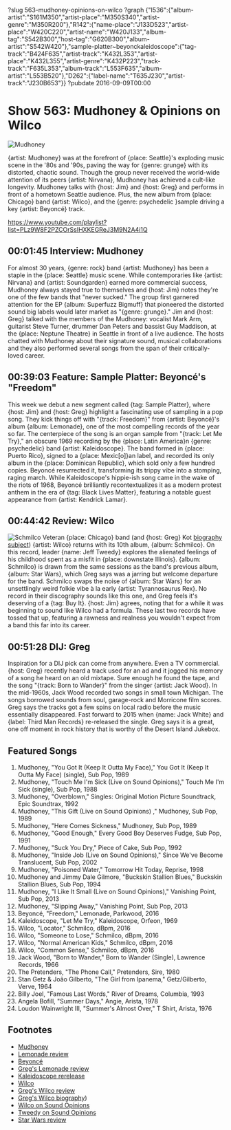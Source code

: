 ?slug 563-mudhoney-opinions-on-wilco
?graph {"I536":{"album-artist":"S161M350","artist-place":"M350S340","artist-genre":"M350R200"},"R142":{"name-place":"J133D523","artist-place":"W420C220","artist-name":"W420J133","album-tag":"S542B300","host-tag":"G620B300","album-artist":"S542W420"},"sample-platter~beyonckaleidoscope":{"tag-track":"B424F635","artist-track":"K432L353","artist-place":"K432L355","artist-genre":"K432P223","track-track":"F635L353","album-track":"L553F635","album-artist":"L553B520"},"D262":{"label-name":"T635J230","artist-track":"J230B653"}}
?pubdate 2016-09-09T00:00

# Show 563: Mudhoney & Opinions on Wilco

![Mudhoney](//static.soundopinions.org/images/2016/mudhoney_web.jpg)

{artist: Mudhoney} was at the forefront of {place: Seattle}'s exploding music scene in the '80s and '90s, paving the way for {genre: grunge} with its distorted, chaotic sound. Though the group never received the world-wide attention of its peers {artist: Nirvana}, Mudhoney has achieved a cult-like longevity. Mudhoney talks with {host: Jim} and {host: Greg} and performs in front of a hometown Seattle audience. Plus, the new album from {place: Chicago} band {artist: Wilco}, and the {genre: psychedelic }sample driving a key {artist: Beyoncé} track.

https://www.youtube.com/playlist?list=PLz9W8F2PZCOrSsIHXKEGReJ3M9N2A4i1Q

## 00:01:45 Interview: Mudhoney
For almost 30 years, {genre: rock} band {artist: Mudhoney} has been a staple in the {place: Seattle} music scene. While contemporaries like {artist: Nirvana} and {artist: Soundgarden} earned more commercial success, Mudhoney always stayed true to themselves and {host: Jim} notes they're one of the few bands that "never sucked." The group first garnered attention for the EP {album: Superfuzz Bigmuff} that pioneered the distorted sound big labels would later market as "{genre: grunge}." Jim and {host: Greg} talked with the members of the Mudhoney: vocalist Mark Arm, guitarist Steve Turner, drummer Dan Peters and bassist Guy Maddison, at the {place: Neptune Theatre} in Seattle in front of a live audience. The hosts chatted with Mudhoney about their signature sound, musical collaborations and they also performed several songs from the span of their critically-loved career.

## 00:39:03 Feature: Sample Platter: Beyoncé's "Freedom"

This week we debut a new segment called {tag: Sample Platter}, where {host: Jim} and {host: Greg} highlight a fascinating use of sampling in a pop song. They kick things off with "{track: Freedom}" from {artist: Beyoncé}'s album {album: Lemonade}, one of the most compelling records of the year so far. The centerpiece of the song is an organ sample from "{track: Let Me Try}," an obscure 1969 recording by the {place: Latin America}n {genre: psychedelic} band {artist: Kaleidoscope}. The band formed in {place: Puerto Rico}, signed to a {place: Mexic[o]}an label, and recorded its only album in the {place: Dominican Republic}, which sold only a few hundred copies. Beyoncé resurrected it, transforming its trippy vibe into a stomping, raging march. While Kaleidoscope's hippie-ish song came in the wake of the riots of 1968, Beyoncé brilliantly recontextualizes it as a modern protest anthem in the era of {tag: Black Lives Matter}, featuring a notable guest appearance from {artist: Kendrick Lamar}.


## 00:44:42 Review: Wilco
![Schmilco](https://is2-ssl.mzstatic.com/image/thumb/Music20/v4/08/05/63/080563c4-9b8c-ba05-3025-c3953c53ee4b/source/600x600bb.jpg "147603/1131561462")
Veteran {place: Chicago} band (and {host: Greg} Kot [biography subject](http://www.wilcobook.com/buy/index.html)) {artist: Wilco} returns with its 10th album, {album: Schmilco}. On this record, leader {name: Jeff Tweedy} explores the alienated feelings of his childhood spent as a misfit in {place: downstate Illinois}. {album: Schmilco} is drawn from the same sessions as the band's previous album, {album: Star Wars}, which Greg says was a jarring but welcome departure for the band. Schmilco  swaps the noise of {album: Star Wars} for an unsettlingly weird folkie vibe à la early {artist: Tyrannosaurus Rex}. No record in their discography sounds like this one, and Greg feels it's deserving of a {tag: Buy It}. {host: Jim} agrees, noting that for a while it was beginning to sound like Wilco had a formula. These last two records have tossed that up, featuring a rawness and realness you wouldn't expect from a band this far into its career.


## 00:51:28 DIJ: Greg
   Inspiration for a DIJ pick can come from anywhere. Even a TV commercial. {host: Greg} recently heard a track used for an ad and it jogged his memory of a song he heard on an old mixtape. Sure enough he found the tape, and the song "{track: Born to Wander}" from the singer {artist: Jack Wood}. In the mid-1960s, Jack Wood recorded two songs in small town Michigan. The songs borrowed sounds from soul, garage-rock and Morricone film scores. Greg says the tracks got a few spins on local radio before the music essentially disappeared. Fast forward to 2015 when {name: Jack White} and {label: Third Man Records} re-released the single. Greg says it is a great, one off moment in rock history that is worthy of the Desert Island Jukebox.

## Featured Songs

1. Mudhoney, "You Got It (Keep It Outta My Face)," You Got It (Keep It Outta My Face) (single), Sub Pop, 1989
1. Mudhoney, "Touch Me I'm Sick (Live on Sound Opinions)," Touch Me I'm Sick (single), Sub Pop, 1988
1. Mudhoney, "Overblown," Singles: Original Motion Picture Soundtrack, Epic Soundtrax, 1992
1. Mudhoney, "This Gift (Live on Sound Opinions) ," Mudhoney, Sub Pop, 1989
1. Mudhoney, "Here Comes Sickness," Mudhoney, Sub Pop, 1989
1. Mudhoney, "Good Enough," Every Good Boy Deserves Fudge, Sub Pop, 1991
1. Mudhoney, "Suck You Dry," Piece of Cake, Sub Pop, 1992
1. Mudhoney, "Inside Job (Live on Sound Opinions)," Since We've Become Translucent, Sub Pop, 2002
1. Mudhoney, "Poisoned Water," Tomorrow Hit Today, Reprise, 1998
1. Mudhoney and Jimmy Dale Gilmore, "Buckskin Stallion Blues," Buckskin Stallion Blues, Sub Pop, 1994
1. Mudhoney, "I Like It Small (Live on Sound Opinions)," Vanishing Point, Sub Pop, 2013
1. Mudhoney, "Slipping Away," Vanishing Point, Sub Pop, 2013
1. Beyoncé, "Freedom," Lemonade, Parkwood, 2016
1. Kaleidoscope, "Let Me Try," Kaleidoscope, Orfeon, 1969
1. Wilco, "Locator," Schmilco, dBpm, 2016
1. Wilco, "Someone to Lose," Schmilco, dBpm, 2016
1. Wilco, "Normal American Kids," Schmilco, dBpm, 2016
1. Wilco, "Common Sense," Schmilco, dBpm, 2016
1. Jack Wood, "Born to Wander," Born to Wander (Single), Lawrence Records, 1966
1. The Pretenders, "The Phone Call," Pretenders, Sire, 1980
1. Stan Getz & João Gilberto, "The Girl from Ipanema," Getz/Gilberto, Verve, 1964
1. Billy Joel, "Famous Last Words," River of Dreams, Columbia, 1993
1. Angela Bofill, "Summer Days," Angie, Arista, 1978
1. Loudon Wainwright III, "Summer's Almost Over," T Shirt, Arista, 1976


## Footnotes
- [Mudhoney](http://mudhoneyonline.com/)
- [Lemonade review](/show/544/#beyonce)
- [Beyoncé](http://www.beyonce.com/)
- [Greg's Lemonade review](http://www.chicagotribune.com/entertainment/music/kot/ct-beyonce-lemonade-album-review-20160424-column.html)
- [Kaleidoscope rerelease](http://www.nowagainrecords.com/kaleidoscope/)
- [Wilco](http://wilcoworld.net/)
- [Greg's Wilco review](http://www.chicagotribune.com/entertainment/music/kot/sc-wilco-schmilco-review-jeff-tweedy-ent-0902-20160902-column.html)
- [Greg's Wilco biography](http://www.wilcobook.com/buy/index.html))
- [Wilco on Sound Opinions](/show/77/)
- [Tweedy on Sound Opinions](/show/460/)
- [Star Wars review](/show/504)
